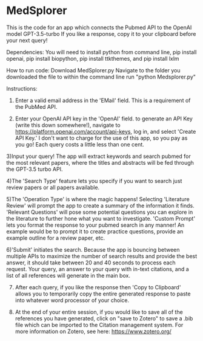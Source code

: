 # MedSplorer
This is the code for an app which connects the Pubmed API to the OpenAI model GPT-3.5-turbo
If you like a response, copy it to your clipboard before your next query!

Dependencies:
You will need to install python
from command line, pip install openai, pip install biopython, pip install ttkthemes, and pip install lxlm

How to run code:
Download MedSplorer.py
Navigate to the folder you downloaded the file to within the command line
run "python Medsplorer.py"

Instructions:

1) Enter a valid email address in the 'EMail' field. This is a requirement of the PubMed API. 

2) Enter your OpenAI API key in the 'OpenAI' field. to generate an API Key (write this down somewhere!), navigate to https://platform.openai.com/account/api-keys, log in, and select 'Create API Key.' I don't want to charge for the use of this app, so you pay as you go! Each query costs a little less than one cent.

3)Input your query! The app will extract keywords and search pubmed for the most relevant papers, where the titles and abstracts will be fed through the GPT-3.5 turbo API.

4)The 'Search Type' feature lets you specify if you want to search just review papers or all papers available.

5)The 'Operation Type' is where the magic happens! Selecting 'Literature Review' will prompt the app to create a summary of the information it finds. 'Relevant Questions' will pose some potential questions you can explore in the literature to further hone what you want to investigate. 'Custom Prompt' lets you format the response to your pubmed search in any manner! An example would be to prompt it to create practice questions, provide an example outline for a review paper, etc.

6)'Submit' initiates the search. Because the app is bouncing between multiple APIs to maximize the number of search results and provide the best answer, it should take between 20 and 40 seconds to process each request. Your query, an answer to your query with in-text citations, and a list of all references will generate in the main box.

7) After each query, if you like the response then 'Copy to Clipboard' allows you to temporarily copy the entire generated response to paste into whatever word processor of your choice.

8) At the end of your entire session, if you would like to save all of the references you have generated, click on "save to Zotero" to save a .bib file which can be imported to the Citation management system. For more information on Zotero, see here: https://www.zotero.org/
